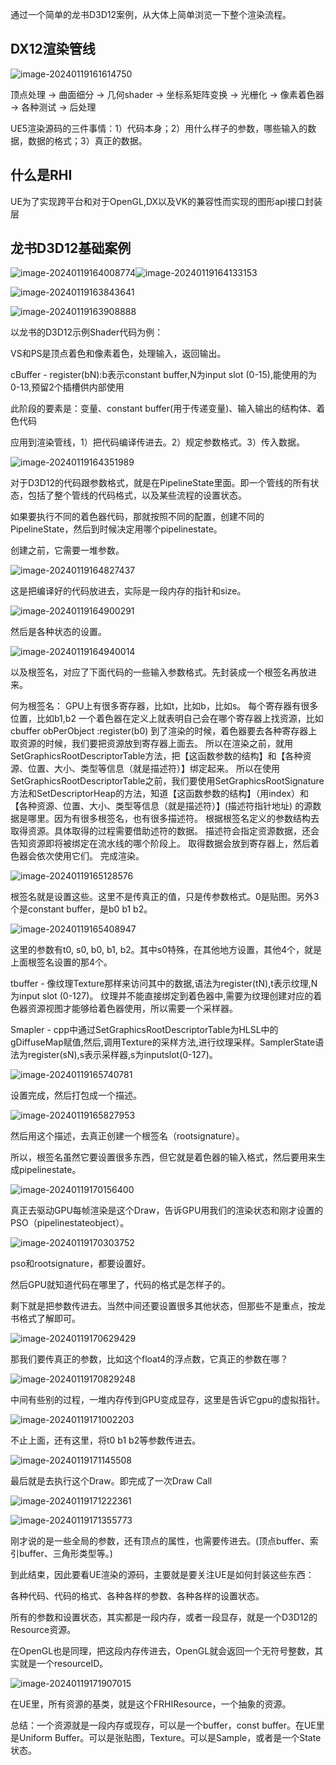 通过一个简单的龙书D3D12案例，从大体上简单浏览一下整个渲染流程。

## DX12渲染管线

![image-20240119161614750](Images/UE5渲染RHI资源/image-20240119161614750.png)

顶点处理 -> 曲面细分 -> 几何shader -> 坐标系矩阵变换 -> 光栅化 -> 像素着色器 -> 各种测试 -> 后处理

UE5渲染源码的三件事情：1）代码本身；2）用什么样子的参数，哪些输入的数据，数据的格式；3）真正的数据。

## 什么是RHI

UE为了实现跨平台和对于OpenGL,DX以及VK的兼容性而实现的图形api接口封装层

## 龙书D3D12基础案例

![image-20240119164008774](Images/UE5渲染RHI资源/image-20240119164008774.png)![image-20240119164133153](Images/UE5渲染RHI资源/image-20240119164133153.png)

![image-20240119163843641](Images/UE5渲染RHI资源/image-20240119163843641.png)

![image-20240119163908888](Images/UE5渲染RHI资源/image-20240119163908888.png)

以龙书的D3D12示例Shader代码为例：

VS和PS是顶点着色和像素着色，处理输入，返回输出。

cBuffer - register(bN):b表示constant buffer,N为input slot (0-15),能使用的为0-13,预留2个插槽供内部使用

此阶段的要素是：变量、constant buffer(用于传递变量)、输入输出的结构体、着色代码

应用到渲染管线，1）把代码编译传进去。2）规定参数格式。3）传入数据。

![image-20240119164351989](Images/UE5渲染RHI资源/image-20240119164351989.png)

对于D3D12的代码跟参数格式，就是在PipelineState里面。即一个管线的所有状态，包括了整个管线的代码格式，以及某些流程的设置状态。

如果要执行不同的着色器代码，那就按照不同的配置，创建不同的PipelineState，然后到时候决定用哪个pipelinestate。

创建之前，它需要一堆参数。

![image-20240119164827437](Images/UE5渲染RHI资源/image-20240119164827437.png)

这是把编译好的代码放进去，实际是一段内存的指针和size。

![image-20240119164900291](Images/UE5渲染RHI资源/image-20240119164900291.png)

然后是各种状态的设置。

![image-20240119164940014](Images/UE5渲染RHI资源/image-20240119164940014.png)

以及根签名，对应了下面代码的一些输入参数格式。先封装成一个根签名再放进来。

何为根签名：
GPU上有很多寄存器，比如t，比如b，比如s。
每个寄存器有很多位置，比如b1,b2
一个着色器在定义上就表明自己会在哪个寄存器上找资源，比如cbuffer obPerObject :register(b0)
到了渲染的时候，着色器要去各种寄存器上取资源的时候，我们要把资源放到寄存器上面去。
所以在渲染之前，就用SetGraphicsRootDescriptorTable方法，把【这函数参数的结构】和【各种资源、位置、大小、类型等信息（就是描述符）】绑定起来。
所以在使用SetGraphicsRootDescriptorTable之前，我们要使用SetGraphicsRootSignature方法和SetDescriptorHeap的方法，知道【这函数参数的结构】（用index）和【各种资源、位置、大小、类型等信息（就是描述符）】(描述符指针地址) 的源数据是哪里。因为有很多根签名，也有很多描述符。
根据根签名定义的参数结构去取得资源。具体取得的过程需要借助述符的数据。
描述符会指定资源数据，还会告知资源即将被绑定在流水线的哪个阶段上。
取得数据会放到寄存器上，然后着色器会依次使用它们。
完成渲染。

[^根签名和资源加载的理解]: https://blog.csdn.net/u014038143/article/details/83067300

![image-20240119165128576](Images/UE5渲染RHI资源/image-20240119165128576.png)

根签名就是设置这些。这里不是传真正的值，只是传参数格式。0是贴图。另外3个是constant buffer，是b0 b1 b2。

![image-20240119165408947](Images/UE5渲染RHI资源/image-20240119165408947.png)

这里的参数有t0, s0, b0, b1, b2。其中s0特殊，在其他地方设置，其他4个，就是上面根签名设置的那4个。

tbuffer - 像纹理Texture那样来访问其中的数据,语法为register(tN),t表示纹理,N 为input slot (0-127)。
纹理并不能直接绑定到着色器中,需要为纹理创建对应的着色器资源视图才能够给着色器使用，所以需要一个采样器。

Smapler - cpp中通过SetGraphicsRootDescriptorTable为HLSL中的gDiffuseMap赋值,然后,调用Texture的采样方法,进行纹理采样。SamplerState语法为register(sN),s表示采样器,s为inputslot(0-127)。

![image-20240119165740781](Images/UE5渲染源码RHI资源/image-20240119165740781.png)

设置完成，然后打包成一个描述。

![image-20240119165827953](Images/UE5渲染源码RHI资源/image-20240119165827953.png)

然后用这个描述，去真正创建一个根签名（rootsignature）。

所以，根签名虽然它要设置很多东西，但它就是着色器的输入格式，然后要用来生成pipelinestate。

![image-20240119170156400](Images/UE5渲染源码RHI资源/image-20240119170156400.png)

真正去驱动GPU每帧渲染是这个Draw，告诉GPU用我们的渲染状态和刚才设置的PSO（pipelinestateobject）。

![image-20240119170303752](Images/UE5渲染源码RHI资源/image-20240119170303752.png)

pso和rootsignature，都要设置好。

然后GPU就知道代码在哪里了，代码的格式是怎样子的。

剩下就是把参数传进去。当然中间还要设置很多其他状态，但那些不是重点，按龙书格式了解即可。

![image-20240119170629429](Images/UE5渲染源码RHI资源/image-20240119170629429.png)

那我们要传真正的参数，比如这个float4的浮点数，它真正的参数在哪？

![image-20240119170829248](Images/UE5渲染源码RHI资源/image-20240119170829248.png)

中间有些别的过程，一堆内存传到GPU变成显存，这里是告诉它gpu的虚拟指针。

![image-20240119171002203](Images/UE5渲染源码RHI资源/image-20240119171002203.png)

不止上面，还有这里，将t0 b1 b2等参数传进去。

![image-20240119171145508](Images/UE5渲染源码RHI资源/image-20240119171145508.png)

最后就是去执行这个Draw。即完成了一次Draw Call

![image-20240119171222361](Images/UE5渲染源码RHI资源/image-20240119171222361.png)

![image-20240119171355773](Images/UE5渲染源码RHI资源/image-20240119171355773.png)

刚才说的是一些全局的参数，还有顶点的属性，也需要传进去。(顶点buffer、索引buffer、三角形类型等。)

到此结束，因此要看UE渲染的源码，主要就是要关注UE是如何封装这些东西：

各种代码、代码的格式、各种各样的参数、各种各样的设置状态。

所有的参数和设置状态，其实都是一段内存，或者一段显存，就是一个D3D12的Resource资源。

在OpenGL也是同理，把这段内存传进去，OpenGL就会返回一个无符号整数，其实就是一个resourceID。

![image-20240119171907015](Images/UE5渲染源码RHI资源/image-20240119171907015.png)

在UE里，所有资源的基类，就是这个FRHIResource，一个抽象的资源。

总结：一个资源就是一段内存或现存，可以是一个buffer，const buffer。在UE里是Uniform Buffer。可以是张贴图，Texture。可以是Sample，或者是一个State状态。

